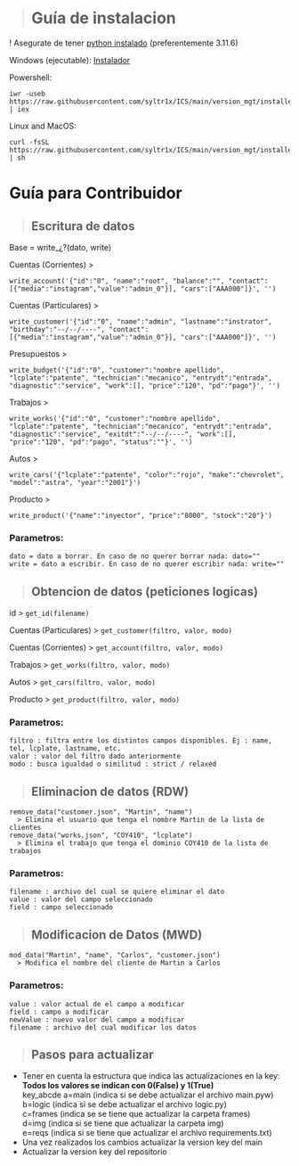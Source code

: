 > # **Guía de instalacion**
! Asegurate de tener [python instalado](https://www.python.org/ftp/python/3.11.6/python-3.11.6-amd64.exe) (preferentemente 3.11.6)

Windows (ejecutable):
[Instalador](https://raw.githubusercontent.com/syltr1x/ICS/main/version_mgt/installer.exe)

Powershell:
```
iwr -useb https://raw.githubusercontent.com/syltr1x/ICS/main/version_mgt/installer.ps1 | iex
```
Linux and MacOS:
```
curl -fsSL https://raw.githubusercontent.com/syltr1x/ICS/main/version_mgt/installer.sh | sh
```
# **Guía para Contribuidor**
> ## **Escritura de datos**
Base = write_¿?(dato, write)

Cuentas (Corrientes) > 
```
write_account('{"id":"0", "name":"root", "balance":"", "contact":[{"media":"instagram","value":"admin_0"}], "cars":["AAA000"]}', '')
```
Cuentas (Particulares) > 
```
write_customer('{"id":"0", "name":"admin", "lastname":"instrator", "birthday":"--/--/----", "contact":[{"media":"instagram","value":"admin_0"}], "cars":["AAA000"]}', '')
```
Presupuestos > 
```
write_budget('{"id":"0", "customer":"nombre apellido", "lcplate":"patente", "technician":"mecanico", "entrydt":"entrada", "diagnostic":"service", "work":[], "price":"120", "pd":"pago"}', '')
```
Trabajos > 
```
write_works('{"id":"0", "customer":"nombre apellido", "lcplate":"patente", "technician":"mecanico", "entrydt":"entrada", "diagnostic":"service", "exitdt":"--/--/----", "work":[], "price":"120", "pd":"pago", "status":""}', '')
```
Autos > 
```
write_cars('{"lcplate":"patente", "color":"rojo", "make":"chevrolet", "model":"astra", "year":"2001"}')
```
Producto > 
```
write_product('{"name":"inyector", "price":"8000", "stock":"20"}')
```
### Parametros:
```
dato = dato a borrar. En caso de no querer borrar nada: dato=""
write = dato a escribir. En caso de no querer escribir nada: write=""
```
> ## **Obtencion de datos (peticiones logicas)**

id > ```get_id(filename)```

Cuentas (Particulares) > ```get_customer(filtro, valor, modo)```

Cuentas (Corrientes) > ```get_account(filtro, valor, modo)```

Trabajos > ```get_works(filtro, valor, modo)```

Autos > ```get_cars(filtro, valor, modo)```

Producto > ```get_product(filtro, valor, modo)```

### Parametros:
```
filtro : filtra entre los distintos campos disponibles. Ej : name, tel, lcplate, lastname, etc.
valor : valor del filtro dado anteriormente
modo : busca igualdad o similitud : strict / relaxed
```
> ## **Eliminacion de datos (RDW)**
```
remove_data("customer.json", "Martin", "name") 
  > Elimina el usuario que tenga el nombre Martin de la lista de clientes
remove_data("works.json", "COY410", "lcplate")
  > Elimina el trabajo que tenga el dominio COY410 de la lista de trabajos
```
### Parametros:
```
filename : archivo del cual se quiere eliminar el dato
value : valor del campo seleccionado
field : campo seleccionado
```
> ## **Modificacion de Datos (MWD)**
```
mod_data("Martin", "name", "Carlos", "customer.json")
  > Modifica el nombre del cliente de Martin a Carlos
```
### Parametros:
```
value : valor actual de el campo a modificar
field : campo a modificar
newValue : nuevo valor del campo a modificar
filename : archivo del cual modificar los datos
```

> ## **Pasos para actualizar**<br>
* Tener en cuenta la estructura que indica las actualizaciones en la key:<br>
**Todos los valores se indican con 0(False) y 1(True)**<br>
key_abcde
a=main (indica si se debe actualizar el archivo main.pyw)<br>
b=logic (indica si se debe actualizar el archivo logic.py)<br>
c=frames (indica se se tiene que actualizar la carpeta frames)<br>
d=img (indica si se tiene que actualizar la carpeta img)<br>
e=reqs (indica si se tiene que actualizar el archivo requirements.txt)<br>
* Una vez realizados los cambios actualizar la version key del main<br>
* Actualizar la version key del repositorio
